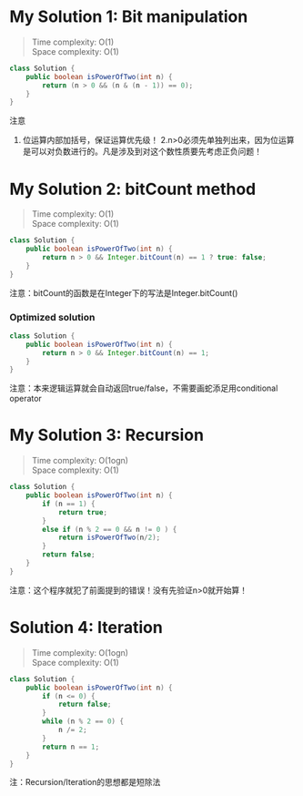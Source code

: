 # My Solution 1: Bit manipulation
> Time complexity: O(1) <br> Space complexity: O(1)
```Java
class Solution {
	public boolean isPowerOfTwo(int n) {
		return (n > 0 && (n & (n - 1)) == 0);
	}
}
```
注意<br>
1. 位运算内部加括号，保证运算优先级！ 
2.n>0必须先单独列出来，因为位运算是可以对负数进行的。凡是涉及到对这个数性质要先考虑正负问题！
# My Solution 2: bitCount method
> Time complexity: O(1) <br> Space complexity: O(1)
``` Java
class Solution {
    public boolean isPowerOfTwo(int n) {
        return n > 0 && Integer.bitCount(n) == 1 ? true: false;   
    }
}
```
注意：bitCount的函数是在Integer下的写法是Integer.bitCount()
### Optimized solution
``` Java
class Solution {
    public boolean isPowerOfTwo(int n) {
        return n > 0 && Integer.bitCount(n) == 1;   
    }
}
```
注意：本来逻辑运算就会自动返回true/false，不需要画蛇添足用conditional operator
# My Solution 3: Recursion
> Time complexity: O(1ogn) <br> Space complexity: O(1)
``` Java
class Solution {
    public boolean isPowerOfTwo(int n) {
        if (n == 1) {
            return true;
        }
        else if (n % 2 == 0 && n != 0 ) {
            return isPowerOfTwo(n/2);
        }
        return false;
    }
}
```
注意：这个程序就犯了前面提到的错误！没有先验证n>0就开始算！
# Solution 4: Iteration
> Time complexity: O(1ogn) <br> Space complexity: O(1)
```Java
class Solution {
    public boolean isPowerOfTwo(int n) {
        if (n <= 0) {
            return false;
        } 
        while (n % 2 == 0) {
            n /= 2;
        }
        return n == 1;
    }
}
```
注：Recursion/Iteration的思想都是短除法
